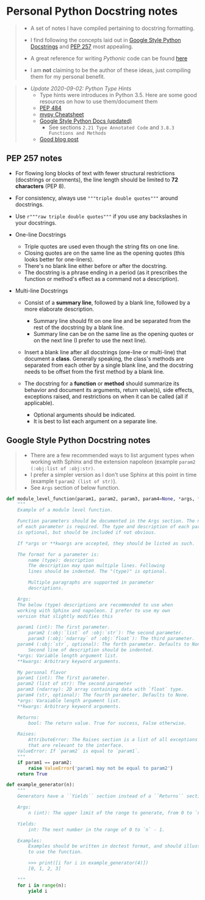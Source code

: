 # Personal Python Docstring notes
>  - A set of notes I have compiled pertaining to docstring formatting.
>
>  - I find following the concepts laid out in [Google Style Python Docstrings](https://sphinxcontrib-napoleon.readthedocs.io/en/latest/example_google.html)
>   and [PEP 257](https://www.python.org/dev/peps/pep-0257/) most appealing.
>
>  - A great reference for writing _Pythonic_ code can be found [here](https://gist.github.com/sloria/7001839)
>
>  - I am __not__ claiming to be the author of these ideas, just compiling them for my personal benefit.

>  - _Update 2020-09-02: Python Type Hints_
>    - Type hints were introduces in Python 3.5. Here are some good resources on how to use them/document them
>    - [PEP 484](https://www.python.org/dev/peps/pep-0484/)
>    - [mypy Cheatsheet](https://mypy.readthedocs.io/en/stable/cheat_sheet_py3.html)
>    - [Google Style Python Docs (updated)](https://google.github.io/styleguide/pyguide.html)
>      - See sections `2.21 Type Annotated Code` and `3.8.3 Functions and Methods`
>    - [Good blog post](http://veekaybee.github.io/2019/07/08/python-type-hints/#:~:text=Thanks-,Introduction,adopting%20them%20into%20their%20codebase.)

## PEP 257 notes
  - For flowing long blocks of text with fewer structural restrictions (docstrings or comments), the line length should be limited to __72 characters__ (PEP 8).

  - For consistency, always use `"""triple double quotes"""` around docstrings.

  - Use `r"""raw triple double quotes"""` if you use any backslashes in your docstrings.

  - One-line Docstrings
      - Triple quotes are used even though the string fits on one line.
      - Closing quotes are on the same line as the opening quotes (this looks better for one-liners).
      - There's no blank line either before or after the docstring.
      - The docstring is a phrase ending in a period (as it prescribes the function or method's effect as a command not a description).

  - Multi-line Docstrings
    - Consist of a __summary line__, followed by a blank line, followed by a more elaborate description.

        - Summary line should fit on one line and be separated from the rest of the docstring by a blank line.
        - Summary line can be on the same line as the opening quotes or on the next line (I prefer to use the next line).

    - Insert a blank line after all docstrings (one-line or multi-line) that document a __class__. Generally speaking, the class's methods are
      separated from each other by a single blank line, and the docstring needs to be offset from the first method by a blank line.

    - The docstring for a __function__ or __method__ should summarize its behavior and document its arguments, return value(s), side effects,
      exceptions raised, and restrictions on when it can be called (all if applicable).

        -  Optional arguments should be indicated.
        -  It is best to list each argument on a separate line.


## Google Style Python Docstring notes
>  - There are a few recommended ways to list argument types when working with Sphinx and the extension napoleon (example `param2 (:obj:list of :obj:str)`.
>  - I prefer a simpler version as I don't use Sphinx at this point in time (example t `param2 (list of str)`).
>  - See `Args` section of below function.

  ```python
  def module_level_function(param1, param2, param3, param4=None, *args, **kwargs):
      """
      Example of a module level function.

      Function parameters should be documented in the Args section. The name
      of each parameter is required. The type and description of each parameter
      is optional, but should be included if not obvious.

      If *args or **kwargs are accepted, they should be listed as such.

      The format for a parameter is:
          name (type): description
	      The description may span multiple lines. Following
	      lines should be indented. The "(type)" is optional.

	      Multiple paragraphs are supported in parameter
	      descriptions.

      Args:
	  The below (type) descriptions are recommended to use when
	  working with Sphinx and napoleon. I prefer to use my own
	  version that slightly modifies this

	  param1 (int): The first parameter.
          param2 (:obj:`list` of :obj:`str`): The second parameter.
          param3 (:obj:`ndarray` of :obj:`float`): The third parameter.
	  param4 (:obj:`str`, optional): The forth parameter. Defaults to None.
	      Second line of description should be indented.
	  *args: Variable length argument list.
	  **kwargs: Arbitrary keyword arguments.

	  My personal flavor
	  param1 (int): The first parameter.
	  param2 (list of str): The second parameter
	  param3 (ndarray): 2D array containing data with `float` type.
	  param4 (str, optional): The fourth parameter. Defaults to None.
	  *args: Varaiable length argument list.
	  **kwargs: Arbitrary keyword arguments.

      Returns:
    	  bool: The return value. True for success, False otherwise.

      Raises:
          AttributeError: The Raises section is a list of all exceptions
	      that are relevant to the interface.
	  ValueError: If `param2` is equal to `param1`.
      """
      if param1 == param2:
          raise ValueError('param1 may not be equal to param2')
      return True
  ```

  ```python
  def example_generator(n):
      """
      Generators have a ``Yields`` section instead of a ``Returns`` section.

      Args:
          n (int): The upper limit of the range to generate, from 0 to `n` - 1.

      Yields:
          int: The next number in the range of 0 to `n` - 1.

      Examples:
          Examples should be written in doctest format, and should illustrate how
          to use the function.

          >>> print([i for i in example_generator(4)])
          [0, 1, 2, 3]

      """
      for i in range(n):
          yield i
  ```
